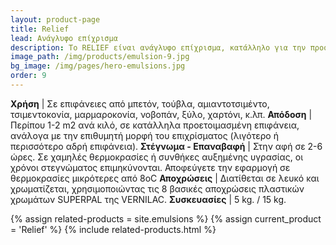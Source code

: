 ```yaml
---
layout: product-page
title: Relief
lead: Ανάγλυφο επίχρισμα
description: Το RELIEF είναι ανάγλυφο επίχρισμα, κατάλληλο για την προστασία και διακόσμηση εσωτερικών και εξωτερικών επιφανειών από μπετόν, τούβλα, αμιαντοτσιμέντο, τσιμεντοκονία, μαρμαροκονία, νοβοπάν, ξύλο, χαρτόνι, κ.λπ. Έχει εξαιρετική πρόσφυση, μεγάλες αντοχές σε δυσμενείς καιρικές συνθήκες (βροχή, παγετός, καυσαέρια, ηλιακή ακτινοβολία) και καλύπτει απόλυτα τυχόν μικροατέλειες των επιφανειών.
image_path: /img/products/emulsion-9.jpg
bg_image: /img/pages/hero-emulsions.jpg
order: 9
---
```


**Χρήση** | Σε επιφάνειες από μπετόν, τούβλα, αμιαντοτσιμέντο, τσιμεντοκονία, μαρμαροκονία, νοβοπάν, ξύλο, χαρτόνι, κ.λπ.
**Απόδοση** | Περίπου 1-2 m2 ανά κιλό, σε κατάλληλα προετοιμασμένη επιφάνεια, ανάλογα με την επιθυμητή μορφή του επιχρίσματος (λιγότερο ή περισσότερο αδρή επιφάνεια).
**Στέγνωμα - Επαναβαφή** | Στην αφή σε 2-6 ώρες. Σε χαμηλές θερμοκρασίες ή συνθήκες αυξημένης υγρασίας, οι χρόνοι στεγνώματος επιμηκύνονται. Αποφεύγετε την εφαρμογή σε θερμοκρασίες μικρότερες από 8οC
**Αποχρώσεις** | Διατίθεται σε λευκό και χρωματίζεται, χρησιμοποιώντας τις 8 βασικές αποχρώσεις πλαστικών χρωμάτων SUPERPAL της VERNILAC.
**Συσκευασίες** | 5 kg. / 15 kg.

{% assign related-products = site.emulsions %}
{% assign current_product = 'Relief' %}
{% include related-products.html %}